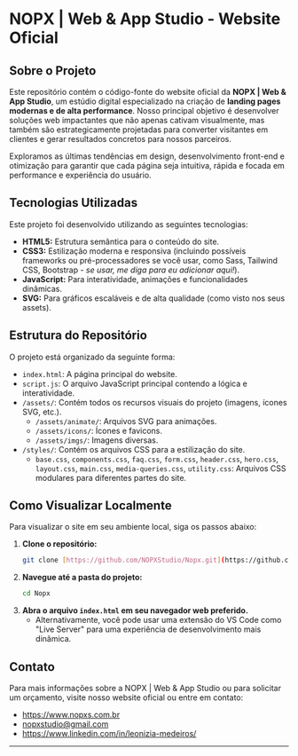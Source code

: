 # NOPX | Web & App Studio - Website Oficial

## Sobre o Projeto

Este repositório contém o código-fonte do website oficial da **NOPX | Web & App Studio**, um estúdio digital especializado na criação de **landing pages modernas e de alta performance**. Nosso principal objetivo é desenvolver soluções web impactantes que não apenas cativam visualmente, mas também são estrategicamente projetadas para converter visitantes em clientes e gerar resultados concretos para nossos parceiros.

Exploramos as últimas tendências em design, desenvolvimento front-end e otimização para garantir que cada página seja intuitiva, rápida e focada em performance e experiência do usuário.

## Tecnologias Utilizadas

Este projeto foi desenvolvido utilizando as seguintes tecnologias:

* **HTML5:** Estrutura semântica para o conteúdo do site.
* **CSS3:** Estilização moderna e responsiva (incluindo possíveis frameworks ou pré-processadores se você usar, como Sass, Tailwind CSS, Bootstrap - *se usar, me diga para eu adicionar aqui!*).
* **JavaScript:** Para interatividade, animações e funcionalidades dinâmicas.
* **SVG:** Para gráficos escaláveis e de alta qualidade (como visto nos seus assets).

## Estrutura do Repositório

O projeto está organizado da seguinte forma:

* `index.html`: A página principal do website.
* `script.js`: O arquivo JavaScript principal contendo a lógica e interatividade.
* `/assets/`: Contém todos os recursos visuais do projeto (imagens, ícones SVG, etc.).
    * `/assets/animate/`: Arquivos SVG para animações.
    * `/assets/icons/`: Ícones e favicons.
    * `/assets/imgs/`: Imagens diversas.
* `/styles/`: Contém os arquivos CSS para a estilização do site.
    * `base.css`, `components.css`, `faq.css`, `form.css`, `header.css`, `hero.css`, `layout.css`, `main.css`, `media-queries.css`, `utility.css`: Arquivos CSS modulares para diferentes partes do site.

## Como Visualizar Localmente

Para visualizar o site em seu ambiente local, siga os passos abaixo:

1.  **Clone o repositório:**
    ```bash
    git clone [https://github.com/NOPXStudio/Nopx.git](https://github.com/NOPXStudio/Nopx.git)
    ```
2.  **Navegue até a pasta do projeto:**
    ```bash
    cd Nopx
    ```
3.  **Abra o arquivo `index.html` em seu navegador web preferido.**
    * Alternativamente, você pode usar uma extensão do VS Code como "Live Server" para uma experiência de desenvolvimento mais dinâmica.

## Contato

Para mais informações sobre a NOPX | Web & App Studio ou para solicitar um orçamento, visite nosso website oficial ou entre em contato:

* https://www.nopxs.com.br
* nopxstudio@gmail.com
* https://www.linkedin.com/in/leonizia-medeiros/

---
